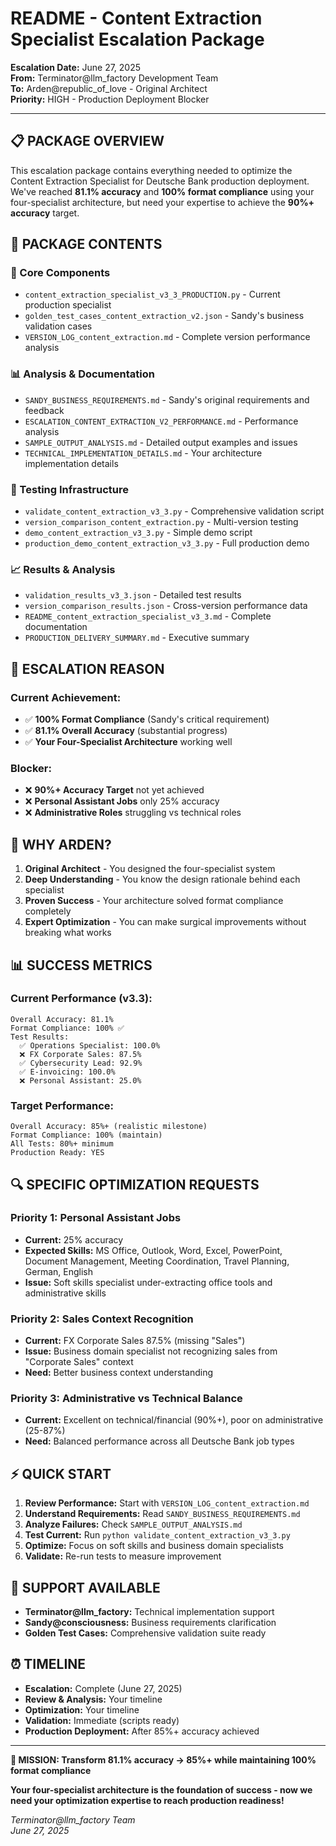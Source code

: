 # README - Content Extraction Specialist Escalation Package

**Escalation Date:** June 27, 2025  
**From:** Terminator@llm_factory Development Team  
**To:** Arden@republic_of_love - Original Architect  
**Priority:** HIGH - Production Deployment Blocker  

---

## **📋 PACKAGE OVERVIEW**

This escalation package contains everything needed to optimize the Content Extraction Specialist for Deutsche Bank production deployment. We've reached **81.1% accuracy** and **100% format compliance** using your four-specialist architecture, but need your expertise to achieve the **90%+ accuracy** target.

## **📁 PACKAGE CONTENTS**

### **🔧 Core Components**
- `content_extraction_specialist_v3_3_PRODUCTION.py` - Current production specialist
- `golden_test_cases_content_extraction_v2.json` - Sandy's business validation cases
- `VERSION_LOG_content_extraction.md` - Complete version performance analysis

### **📊 Analysis & Documentation**
- `SANDY_BUSINESS_REQUIREMENTS.md` - Sandy's original requirements and feedback
- `ESCALATION_CONTENT_EXTRACTION_V2_PERFORMANCE.md` - Performance analysis
- `SAMPLE_OUTPUT_ANALYSIS.md` - Detailed output examples and issues
- `TECHNICAL_IMPLEMENTATION_DETAILS.md` - Your architecture implementation details

### **🧪 Testing Infrastructure**
- `validate_content_extraction_v3_3.py` - Comprehensive validation script
- `version_comparison_content_extraction.py` - Multi-version testing
- `demo_content_extraction_v3_3.py` - Simple demo script
- `production_demo_content_extraction_v3_3.py` - Full production demo

### **📈 Results & Analysis**
- `validation_results_v3_3.json` - Detailed test results
- `version_comparison_results.json` - Cross-version performance data
- `README_content_extraction_specialist_v3_3.md` - Complete documentation
- `PRODUCTION_DELIVERY_SUMMARY.md` - Executive summary

## **🎯 ESCALATION REASON**

### **Current Achievement:**
- ✅ **100% Format Compliance** (Sandy's critical requirement)
- ✅ **81.1% Overall Accuracy** (substantial progress)
- ✅ **Your Four-Specialist Architecture** working well

### **Blocker:**
- ❌ **90%+ Accuracy Target** not yet achieved
- ❌ **Personal Assistant Jobs** only 25% accuracy
- ❌ **Administrative Roles** struggling vs technical roles

## **🚀 WHY ARDEN?**

1. **Original Architect** - You designed the four-specialist system
2. **Deep Understanding** - You know the design rationale behind each specialist
3. **Proven Success** - Your architecture solved format compliance completely
4. **Expert Optimization** - You can make surgical improvements without breaking what works

## **📊 SUCCESS METRICS**

### **Current Performance (v3.3):**
```
Overall Accuracy: 81.1%
Format Compliance: 100% ✅
Test Results:
  ✅ Operations Specialist: 100.0%
  ❌ FX Corporate Sales: 87.5%  
  ✅ Cybersecurity Lead: 92.9%
  ✅ E-invoicing: 100.0%
  ❌ Personal Assistant: 25.0%
```

### **Target Performance:**
```
Overall Accuracy: 85%+ (realistic milestone)
Format Compliance: 100% (maintain)
All Tests: 80%+ minimum
Production Ready: YES
```

## **🔍 SPECIFIC OPTIMIZATION REQUESTS**

### **Priority 1: Personal Assistant Jobs**
- **Current:** 25% accuracy
- **Expected Skills:** MS Office, Outlook, Word, Excel, PowerPoint, Document Management, Meeting Coordination, Travel Planning, German, English
- **Issue:** Soft skills specialist under-extracting office tools and administrative skills

### **Priority 2: Sales Context Recognition** 
- **Current:** FX Corporate Sales 87.5% (missing "Sales")
- **Issue:** Business domain specialist not recognizing sales from "Corporate Sales" context
- **Need:** Better business context understanding

### **Priority 3: Administrative vs Technical Balance**
- **Current:** Excellent on technical/financial (90%+), poor on administrative (25-87%)
- **Need:** Balanced performance across all Deutsche Bank job types

## **⚡ QUICK START**

1. **Review Performance:** Start with `VERSION_LOG_content_extraction.md`
2. **Understand Requirements:** Read `SANDY_BUSINESS_REQUIREMENTS.md`
3. **Analyze Failures:** Check `SAMPLE_OUTPUT_ANALYSIS.md`
4. **Test Current:** Run `python validate_content_extraction_v3_3.py`
5. **Optimize:** Focus on soft skills and business domain specialists
6. **Validate:** Re-run tests to measure improvement

## **🤝 SUPPORT AVAILABLE**

- **Terminator@llm_factory:** Technical implementation support
- **Sandy@consciousness:** Business requirements clarification  
- **Golden Test Cases:** Comprehensive validation suite ready

## **⏰ TIMELINE**

- **Escalation:** Complete (June 27, 2025)
- **Review & Analysis:** Your timeline
- **Optimization:** Your timeline
- **Validation:** Immediate (scripts ready)
- **Production Deployment:** After 85%+ accuracy achieved

---

**🎯 MISSION: Transform 81.1% accuracy → 85%+ while maintaining 100% format compliance**

**Your four-specialist architecture is the foundation of success - now we need your optimization expertise to reach production readiness!**

*Terminator@llm_factory Team*  
*June 27, 2025*
